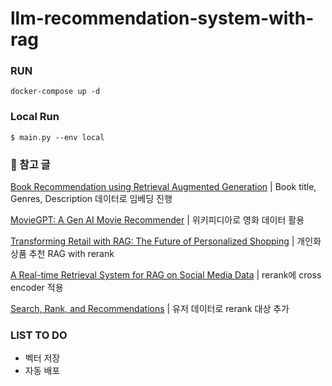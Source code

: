 # llm-recommendation-system-with-rag

### RUN
```
docker-compose up -d
```

### Local Run
```
$ main.py --env local
```

### 📖 참고 글
[Book Recommendation using Retrieval Augmented Generation][link1]
| Book title, Genres, Description 데이터로 임베딩 진행

[MovieGPT: A Gen AI Movie Recommender][link2]
| 위키피디아로 영화 데이터 활용

[Transforming Retail with RAG: The Future of Personalized Shopping][link3]
| 개인화 상품 추천 RAG with rerank

[A Real-time Retrieval System for RAG on Social Media Data][link4]
| rerank에 cross encoder 적용

[Search, Rank, and Recommendations][link5]
| 유저 데이터로 rerank 대상 추가





### LIST TO DO
 * 벡터 저장
 * 자동 배포





[link1]: <https://medium.com/@mrunmayee.dhapre/book-recommendation-using-retrieval-augmented-generation-52965b71ed16>
[link2]: <https://github.com/rafaelpierre/moviegpt/blob/main/README.md>
[link3]: <https://eduand-alvarez.medium.com/transforming-retail-with-rag-the-future-of-personalized-shopping-1ac0565d98ed>
[link4]: <https://medium.com/decodingml/a-real-time-retrieval-system-for-rag-on-social-media-data-9cc01d50a2a0>
[link5]: <https://subirverma.medium.com/search-rank-and-recommendations-35cc717772cb>
